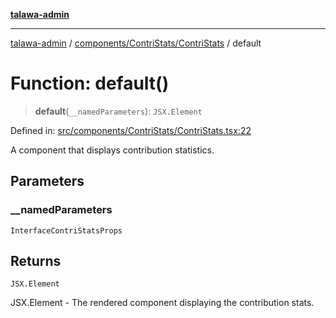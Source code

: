 [**talawa-admin**](../../../../README.md)

***

[talawa-admin](../../../../README.md) / [components/ContriStats/ContriStats](../README.md) / default

# Function: default()

> **default**(`__namedParameters`): `JSX.Element`

Defined in: [src/components/ContriStats/ContriStats.tsx:22](https://github.com/gautam-divyanshu/talawa-admin/blob/cfee07d9592eee1569f258baf49181c393e48f1b/src/components/ContriStats/ContriStats.tsx#L22)

A component that displays contribution statistics.

## Parameters

### \_\_namedParameters

`InterfaceContriStatsProps`

## Returns

`JSX.Element`

JSX.Element - The rendered component displaying the contribution stats.
